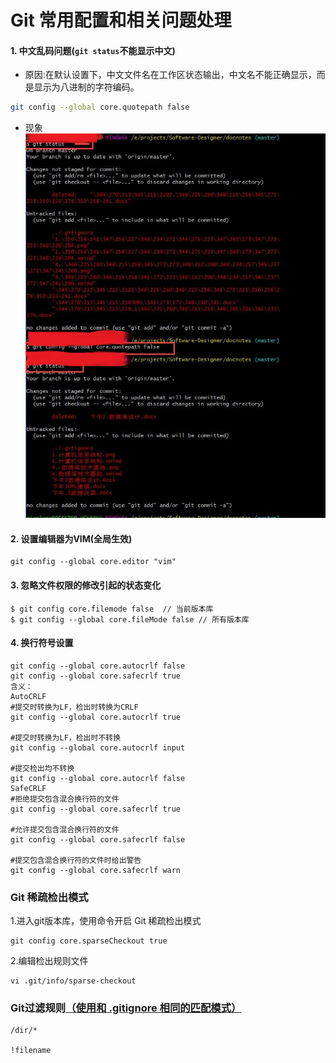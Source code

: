 # Git 常用配置和相关问题处理

#### 1. 中文乱码问题(`git status`不能显示中文)
- 原因:在默认设置下，中文文件名在工作区状态输出，中文名不能正确显示，而是显示为八进制的字符编码。
```bash
git config --global core.quotepath false
```
- 现象
![数据库设计范式](./images/work-1.jpg)

#### 2. 设置编辑器为VIM(全局生效)
```
git config --global core.editor "vim"
```

#### 3. 忽略文件权限的修改引起的状态变化

```
$ git config core.filemode false  // 当前版本库
$ git config --global core.fileMode false // 所有版本库
```

#### 4. 换行符号设置

```
git config --global core.autocrlf false
git config --global core.safecrlf true
含义：
AutoCRLF
#提交时转换为LF，检出时转换为CRLF
git config --global core.autocrlf true

#提交时转换为LF，检出时不转换
git config --global core.autocrlf input

#提交检出均不转换
git config --global core.autocrlf false
SafeCRLF
#拒绝提交包含混合换行符的文件
git config --global core.safecrlf true

#允许提交包含混合换行符的文件
git config --global core.safecrlf false

#提交包含混合换行符的文件时给出警告
git config --global core.safecrlf warn
```


### Git 稀疏检出模式
1.进入git版本库，使用命令开启 Git 稀疏检出模式

```
git config core.sparseCheckout true
```

2.编辑检出规则文件

```
vi .git/info/sparse-checkout
```

### Git过滤规则[（使用和 .gitignore 相同的匹配模式）](Git忽略提交规则gitignore配置总结.md)

```
/dir/*

!filename
```

